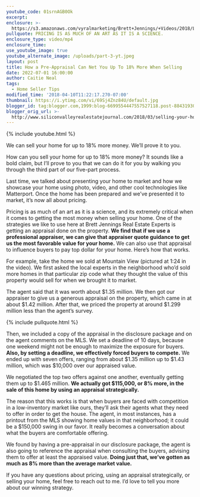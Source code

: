 ```yaml
---
youtube_code: 01srnAGB0Ok
excerpt:
enclosure: >-
  https://s3.amazonaws.com/vyralmarketing/Brett+Jennings/+Videos/2018/Los+Gatos+Real+Estate+Agent-+How+to+sell+for+more+part+3.mp4
pullquote: PRICING IS AS MUCH OF AN ART AS IT IS A SCIENCE.
enclosure_type: video/mp4
enclosure_time:
use_youtube_image: true
youtube_alternate_image: /uploads/part-3-yt.jpeg
layout: post
title: How a Pre-Appraisal Can Net You Up To 18% More When Selling
date: 2022-07-01 16:00:00
author: Caitie Neal
tags:
  - Home Seller Tips
modified_time: '2018-04-10T11:22:17.270-07:00'
thumbnail: https://i.ytimg.com/vi/69Sj4Znz84U/default.jpg
blogger_id: tag:blogger.com,1999:blog-6699554447557527118.post-884319304880513652
blogger_orig_url: >-
  http://www.siliconvalleyrealestatejournal.com/2018/03/selling-your-home-for-up-to-18-more.html
---
```

{% include youtube.html %}

We can sell your home for up to 18% more money. We’ll prove it to you.

How can you sell your home for up to 18% more money? It sounds like a bold claim, but I’ll prove to you that we can do it for you by walking you through the third part of our five-part process.

Last time, we talked about presenting your home to market and how we showcase your home using photo, video, and other cool technologies like Matterport. Once the home has been prepared and we’ve presented it to market, it’s now all about pricing.

Pricing is as much of an art as it is a science, and its extremely critical when it comes to getting the most money when selling your home. One of the strategies we like to use here at Brett Jennings Real Estate Experts is getting an appraisal done on the property. **We find that if we use a professional appraiser, we can give that appraiser quote guidance to get us the most favorable value for your home.** We can also use that appraisal to influence buyers to pay top dollar for your home. Here’s how that works.

For example, take the home we sold at Mountain View (pictured at 1:24 in the video). We first asked the local experts in the neighborhood who’d sold more homes in that particular zip code what they thought the value of this property would sell for when we brought it to market.

The agent said that it was worth about $1.35 million. We then got our appraiser to give us a generous appraisal on the property, which came in at about $1.42 million. After that, we priced the property at around $1.299 million less than the agent’s survey.

{% include pullquote.html %}

Then, we included a copy of the appraisal in the disclosure package and on the agent comments on the MLS. We set a deadline of 10 days, because one weekend might not be enough to maximize the exposure for buyers. **Also, by setting a deadline, we effectively forced buyers to compete.** We ended up with seven offers, ranging from about $1.35 million up to $1.43 million, which was $10,000 over our appraised value.

We negotiated the top two offers against one another, eventually getting them up to $1.465 million. **We actually got $115,000, or 8% more, in the sale of this home by using an appraisal strategically.**

The reason that this works is that when buyers are faced with competition in a low-inventory market like ours, they’ll ask their agents what they need to offer in order to get the house. The agent, in most instances, has a printout from the MLS showing home values in that neighborhood; it could be a $150,000 swing in our favor. It really becomes a conversation about what the buyers are comfortable offering.

We found by having a pre-appraisal in our disclosure package, the agent is also going to reference the appraisal when consulting the buyers, advising them to offer at least the appraised value. **Doing just that, we’ve gotten as much as 8% more than the average market value.**

If you have any questions about pricing, using an appraisal strategically, or selling your home, feel free to reach out to me. I’d love to tell you more about our winning strategy.

